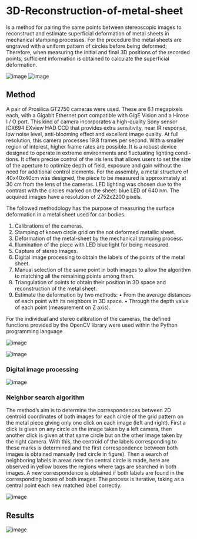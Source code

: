 # 3D-Reconstruction-of-metal-sheet
Is a method for pairing the same points between stereoscopic images to reconstruct and estimate superficial deformation of metal sheets in mechanical stamping processes. For the procedure the metal sheets are engraved with a uniform pattern of circles before being deformed; Therefore, when measuring the initial and final 3D positions of the recorded points, sufficient information is obtained to calculate the superficial deformation.

![image](https://user-images.githubusercontent.com/87040483/151662667-e98a7836-0d10-4053-a1c0-a8011b0e6c28.png)
![image](https://user-images.githubusercontent.com/87040483/151662678-d3cb38bf-f2dd-47c0-9ad5-e62a1beb0839.png)

## Method

A pair of Prosilica GT2750 cameras were used. These are 6.1 megapixels each, with a Gigabit Ethernet port compatible with GigE Vision and a Hirose I / O port. This kind of camera incorporates a high-quality Sony sensor ICX694 EXview HAD CCD that provides extra sensitivity, near IR response, low noise level, anti-blooming effect and excellent image quality. At full resolution, this camera processes 19.8 frames per second. With a smaller region of interest, higher frame rates are possible. It is a robust device designed to operate in extreme environments and fluctuating lighting condi-tions. It offers precise control of the iris lens that allows users to set the size of the aperture to optimize depth of field, exposure and gain without the need for additional control elements. For the assembly, a metal structure of 40x40x40cm was designed, the piece to be measured is approximately at 30 cm from the lens of the cameras. LED lighting was chosen due to the contrast with the circles marked on the sheet: blue LED of 640 nm. The acquired images have a resolution of 2752x2200 pixels.

The followed methodology has the purpose of measuring the surface deformation in a metal sheet used for car bodies. 
1.	Calibrations of the cameras.
2.	Stamping of known circle grid on the not deformed metallic sheet.
3.	Deformation of the metal-sheet by the mechanical stamping process.
4.	Illumination of the piece with LED blue light for being measured.
5.	Capture of stereo images.
6.	Digital image processing to obtain the labels of the points of the metal sheet.
7.	Manual selection of the same point in both images to allow the algorithm to matching all the remaining points among them.
8.	Triangulation of points to obtain their position in 3D space and reconstruction of the metal sheet.
9.	Estimate the deformation by two methods: 
   •	From the average distances of each point with its neighbors in 3D space.
   •	Through the depth value of each point (measurement on Z axis).

For the individual and stereo calibration of the cameras, the defined functions provided by the OpenCV library were used within the Python programming language

![image](https://user-images.githubusercontent.com/87040483/151662604-ada98399-39b5-4bb5-b671-ae952be4205b.png)

![image](https://user-images.githubusercontent.com/87040483/151663913-ff5c39c9-8e11-49af-992a-42b941b74bbc.png)


### 	Digital image processing 

![image](https://user-images.githubusercontent.com/87040483/151663596-cdc1426e-df86-4103-85e3-81acccf25865.png)

### Neighbor search algorithm

The method’s aim is to determine the correspondences between 2D centroid coordinates of both images for each circle of the grid pattern on the metal piece giving only one click on each image (left and right). First a click is given on any circle on the image taken by a left camera, then another click is given at that same circle but on the other image taken by the right camera. With this, the centroid of the labels corresponding to these marks is determined and the first correspondence between both images is obtained manually (red circle in figure). Then a search of neighboring labels in areas near the central circle is made, here are observed in yellow boxes the regions where tags are searched in both images. A new correspondence is obtained if both labels are found in the corresponding boxes of both images. The process is iterative, taking as a central point each new matched label correctly.

![image](https://user-images.githubusercontent.com/87040483/151663740-8a7bcaf4-01fd-413b-9d20-9458e35da7a6.png)


 ##  Results
 
 ![image](https://user-images.githubusercontent.com/87040483/151663773-b2c4cff1-f626-46a7-9a4e-baa648223f25.png)

 
 
